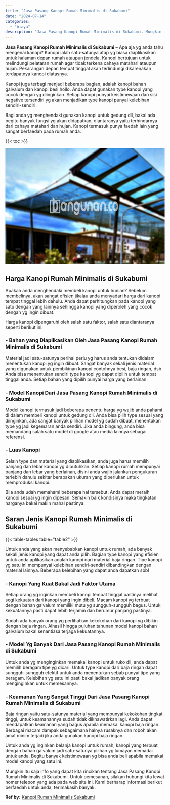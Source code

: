 ```yaml
---
title: "Jasa Pasang Kanopi Rumah Minimalis di Sukabumi"
date: "2024-07-14"
categories: 
  - "biaya"
description: "Jasa Pasang Kanopi Rumah Minimalis di Sukabumi. Mungkin itu saja info yang dapat kita rincikan tentang Jasa Pasang Kanopi Rumah Minimalis di Sukabumi. Untuk..."
---
```


**Jasa Pasang Kanopi Rumah Minimalis di Sukabumi** – Apa aja yg anda tahu mengenai kanopi? Kanopi ialah satu-satunya atap yg biasa diaplikasikan untuk halaman depan rumah ataupun jendela. Kanopi bertujuan untuk melindungi pelataran rumah agar tidak terkena cahaya matahari ataupun hujan. Pekarangan depan tempat tinggal akan terlindungi dikarenakan terdapatnya kanopi diatasnya.

Kanopi juga terbagi menjadi beberapa bagian, adalah kanopi bahan galvalum dan kanopi besi hollo. Anda dapat gunakan type kanopi yang cocok dengan yg diinginkan. Setiap kanopi punyai keistimewaan dan sisi negative tersendiri yg akan menjadikan type kanopi punyai kelebihan sendiri-sendiri.

Bagi anda yg menghendaki gunakan kanopi untuk gedung dll, bakal ada begitu banyak fungsi yg akan didapatkan, diantaranya yaitu terhindarnya dari cahaya matahari dan hujan. Kanopi termasuk punya faedah lain yang sangat berfaedah pada rumah anda.

{{< toc >}}

![Jasa Pasang Kanopi Rumah Minimalis di Sukabumi](/images/harga-kanopi-minimalis-23.png)

## Harga Kanopi Rumah Minimalis di Sukabumi

Apakah anda menghendaki membeli kanopi untuk hunian? Sebelum membelinya, akan sangat efisien jikalau anda menyadari harga dari kanopi tempat tinggal lebih dahulu. Anda dapat perhitungkan pada kanopi yang satu dengan yang lainnya sehingga kanopi yang diperoleh yang cocok dengan yg ingin dibuat.

Harga kanopi dipengaruhi oleh salah satu faktor, salah satu diantaranya seperti berikut ini:

### \- Bahan yang Diaplikasikan Oleh Jasa Pasang Kanopi Rumah Minimalis di Sukabumi

Material jadi satu-satunya perihal perlu yg harus anda tentukan didalam menentukan kanopi yg ingin dibuat. Sangat banyak sekali jenis material yang digunakan untuk pembikinan kanopi contohnya besi, baja ringan, dsb. Anda bisa menentukan sendiri type kanopi yg dapat dipilih untuk tempat tinggal anda. Setiap bahan yang dipilih punyai harga yang berlainan.

### \- Model Kanopi Dari Jasa Pasang Kanopi Rumah Minimalis di Sukabumi

Model kanopi termasuk jadi beberapa penentu harga yg wajib anda pahami di dalam membeli kanopi untuk gedung dll. Anda bisa pilih type sesuai yang diinginkan, ada sangat banyak pilihan model yg sudah dibuat, menentukan type yg jadi kegemaran anda sendiri. Jika anda bingung, anda bisa memandang salah satu model di google atau media lainnya sebagai referensi.

### \- Luas Kanopi

Selain type dan material yang diaplikasikan, anda juga harus memilih panjang dan lebar kanopi yg dibutuhkan. Setiap kanopi rumah mempunyai panjang dan lebar yang berlainan, disini anda wajib jalankan pengukuran terlebih dahulu sekitar berapakah ukuran yang diperlukan untuk memproduksi kanopi.

Bila anda udah memahami beberapa hal tersebut. Anda dapat meraih kanopi sesuai yg ingin dipesan. Semakin baik kondisinya maka tingkatan harganya bakal makin mahal pastinya.

## Saran Jenis Kanopi Rumah Minimalis di Sukabumi

{{< table-tables table="table2" >}}

Untuk anda yang akan menyebabkan kanopi untuk rumah, ada banyak sekali jenis kanopi yang dapat anda pilih. Bagian type kanopi yang efisien untuk anda aplikasikan adalah kanopi dari material baja ringan. Tipe kanopi yg satu ini mempunyai kelebihan sendiri-sendiri dibandingkan dengan material lainnya. Beberapa kelebihan yang dapat anda dapatkan sbb!

### \- Kanopi Yang Kuat Bakal Jadi Faktor Utama

Setiap orang yg inginkan membeli kanopi tempat tinggal pastinya melihat segi kekuatan dari kanopi yang ingin dibeli. Macam kanopi yg terbuat dengan bahan galvalum memiliki mutu yg sungguh-sungguh bagus. Untuk kekuatannya pasti dapat lebih terjamin dan berumur panjang pastinya.

Sudah ada banyak orang yg perlihatkan kekokohan dari kanopi yg dibikin dengan baja ringan. Alhasil hingga puluhan tahunan model kanopi bahan galvalum bakal senantiasa terjaga kekuatannya.

### \- Model Yg Banyak Dari Jasa Pasang Kanopi Rumah Minimalis di Sukabumi

Untuk anda yg menginginkan memakai kanopi untuk ruko dll, anda dapat memilih beragam tipe yg dicari. Untuk type kanopi dari baja ringan dapat sungguh-sungguh efektif untuk anda menentukan sebab punyai tipe yang beragam. Kelebihan yg satu ini pasti bakal jadikan banyak orang menginginkan untuk memesannya.

### \- Keamanan Yang Sangat Tinggi Dari Jasa Pasang Kanopi Rumah Minimalis di Sukabumi

Baja ringan yaitu satu-satunya material yang mempunyai kekokohan tingkat tinggi, untuk keamanannya sudah tidak dikhawatirkan lagi. Anda dapat mendapatkan keamanan yang bagus apabila memakai kanopi baja ringan. Berbagai macam dampak sebagaimana halnya rusaknya dan roboh akan amat minim terjadi jika anda gunakan kanopi baja ringan.

Untuk anda yg inginkan belanja kanopi untuk rumah, kanopi yang terbuat dengan bahan galvalum jadi satu-satunya pilihan yg lumayan memadai untuk anda. Begitu banyak keistimewaan yg bisa anda beli apabila memakai model kanopi yang satu ini.

Mungkin itu saja info yang dapat kita rincikan tentang Jasa Pasang Kanopi Rumah Minimalis di Sukabumi. Untuk pemesanan, silakan hubungi kita lewat nomer telepon yang ada pada web site ini. Kami berharap informasi berikut berfaedah untuk anda, terimakasih banyak.

**Ref by:**  [Kanopi Rumah Minimalis Sukabumi](https://id.wikipedia.org/wiki/Kanopi)
